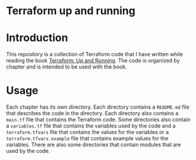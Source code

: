 # Terraform up and running

# Introduction

This repository is a collection of Terraform code that I have written while reading the book [Terraform: Up and Running](https://www.terraformupandrunning.com/). The code is organized by chapter and is intended to be used with the book.

# Usage

Each chapter has its own directory. Each directory contains a `README.md` file that describes the code in the directory. Each directory also contains a `main.tf` file that contains the Terraform code. Some directories also contain a `variables.tf` file that contains the variables used by the code and a `terraform.tfvars` file that contains the values for the variables or a `terraform.tfvars.example` file that contains example values for the variables. There are also some directories that contain modules that are used by the code.
